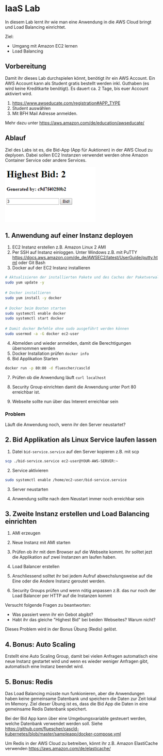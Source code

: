 # IaaS Lab

In diesem Lab lernt ihr wie man eine Anwendung in die AWS Cloud bringt und Load Balancing einrichtet.

Ziel:

- Umgang mit Amazon EC2 lernen
- Load Balancing

## Vorbereitung

Damit ihr dieses Lab durchspielen könnt, benötigt ihr ein AWS Account.
Ein AWS Account kann als Student gratis bestellt werden inkl. Guthaben (es wird keine Kreditkarte benötigt).
Es dauert ca. 2 Tage, bis euer Account aktiviert wird.

1. https://www.awseducate.com/registration#APP_TYPE
2. Student auswählen
3. Mit BFH Mail Adresse anmelden.

Mehr dazu unter https://aws.amazon.com/de/education/awseducate/

## Ablauf

Ziel des Labs ist es, die Bid-App (App für Auktionen) in der AWS Cloud zu deplyoen.
Dabei sollen EC2 Instanzen verwendet werden ohne Amazon Container Service oder andere Services.

![Webapp](bid-app.png "Bid App")

## 1. Anwendung auf einer Instanz deployen

1. EC2 Instanz erstellen z.B. Amazon Linux 2 AMI
2. Per SSH auf Instanz einloggen.
   Unter Windows z.B. mit PuTTY https://docs.aws.amazon.com/de_de/AWSEC2/latest/UserGuide/putty.html oder Git Bash
3. Docker auf der EC2 Instanz installieren

```sh
# Aktualisieren der installierten Pakete und des Caches der Paketverwaltung auf der Instanz
sudo yum update -y

# Docker installieren
sudo yum install -y docker

# Docker beim Booten starten
sudo systemctl enable docker
sudo systemctl start docker

# Damit docker Befehle ohne sudo ausgeführt werden können
sudo usermod -a -G docker ec2-user
```

4. Abmelden und wieder anmelden, damit die Berechtigungen übernommen werden
5. Docker Installation prüfen `docker info`
6. Bid Applikation Starten

```sh
docker run -p 80:80 -d fluescher/cascld
```

7. Prüfen ob die Anwendung läuft `curl localhost`

8. Security Group einrichten damit die Anwendung unter Port 80 erreichbar ist.

9. Webseite sollte nun über das Interent erreichbar sein

### Problem

Läuft die Anwendung noch, wenn ihr den Server neustartet?

## 2. Bid Applikation als Linux Service laufen lassen

1. Datei `bid-service.service` auf den Server kopieren z.B. mit scp

```sh
scp ./bid-service.service ec2-user@YOUR-AWS-SERVER:~
```

2. Service aktivieren

```sh
sudo systemctl enable /home/ec2-user/bid-service.service
```

3. Server neustarten

4. Anwendung sollte nach dem Neustart immer noch erreichbar sein

## 3. Zweite Instanz erstellen und Load Balancing einrichten

1. AMI erzeugen

2. Neue Instanz mit AMI starten

3. Prüfen ob ihr mit dem Browser auf die Webseite kommt. Ihr solltet jezt die Applikation auf zwei Instanzen am laufen haben.

4. Load Balancer erstellen

5. Anschliessend solltet ihr bei jedem Aufruf abwechslungsweise auf die Eine oder die Andere Instanz geroutet werden.

6. Security Groups prüfen und wenn nötig anpassen z.B. das nur noch der Load Balancer per HTTP auf die Instanzen kommt

Versucht folgende Fragen zu beantworten:

- Was passiert wenn ihr ein Gebot abgibt?
- Habt ihr das gleiche "Highest Bid" bei beiden Webseites? Warum nicht?

Dieses Problem wird in der Bonus Übung (Redis) gelöst.

## 4. Bonus: Auto Scaling

Erstellt eine Auto Scaling Group, damit bei vielen Anfragen automatisch eine neue Instanz gestartet wird und wenn es wieder weniger Anfragen gibt, automatisch eine Instanz beendet wird.

## 5. Bonus: Redis

Das Load Balancing müsste nun funkionieren, aber die Anwendungen haben keine gemeinsame Datenbank und speichern die Daten zur Zeit lokal im Memory. Ziel dieser Übung ist es, dass die Bid App die Daten in eine gemeinsame Redis Datenbank speichert.

Bei der Bid App kann über eine Umgebungsvariable gesteuert werden, welche Datenbank verwendet werden soll. Siehe https://github.com/fluescher/cascld-kubernetes/blob/master/sampleapp/docker-compose.yml

Um Redis in der AWS Cloud zu betreiben, könnt ihr z.B. Amazon ElastiCache verwenden https://aws.amazon.com/de/elasticache/
